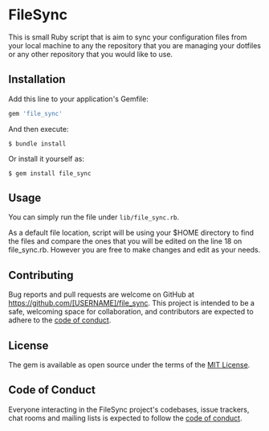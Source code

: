 # FileSync

This is small Ruby script that is aim to sync your configuration files from your local machine to any the repository that you are managing your dotfiles or any other repository that you would like to use.

## Installation

Add this line to your application's Gemfile:

```ruby
gem 'file_sync'
```

And then execute:

    $ bundle install

Or install it yourself as:

    $ gem install file_sync

## Usage

You can simply run the file under `lib/file_sync.rb`.

As a default file location, script will be using your \$HOME directory to find the files and compare the ones that you will be edited on the line 18 on file_sync.rb. However you are free to make changes and edit as your needs.

## Contributing

Bug reports and pull requests are welcome on GitHub at https://github.com/[USERNAME]/file_sync. This project is intended to be a safe, welcoming space for collaboration, and contributors are expected to adhere to the [code of conduct](https://github.com/[USERNAME]/file_sync/blob/master/CODE_OF_CONDUCT.md).

## License

The gem is available as open source under the terms of the [MIT License](https://opensource.org/licenses/MIT).

## Code of Conduct

Everyone interacting in the FileSync project's codebases, issue trackers, chat rooms and mailing lists is expected to follow the [code of conduct](https://github.com/[USERNAME]/file_sync/blob/master/CODE_OF_CONDUCT.md).
